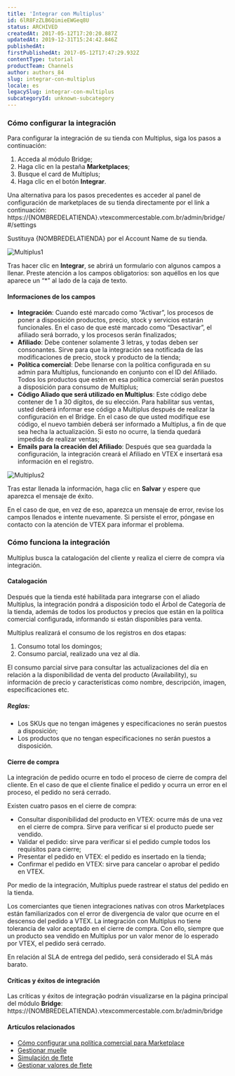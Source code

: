 ```yaml
---
title: 'Integrar con Multiplus'
id: 6lR8FzZLB6QimieEWGeq8U
status: ARCHIVED
createdAt: 2017-05-12T17:20:20.887Z
updatedAt: 2019-12-31T15:24:42.846Z
publishedAt: 
firstPublishedAt: 2017-05-12T17:47:29.932Z
contentType: tutorial
productTeam: Channels
author: authors_84
slug: integrar-con-multiplus
locale: es
legacySlug: integrar-con-multiplus
subcategoryId: unknown-subcategory
---
```


### Cómo configurar la integración

Para configurar la integración de su tienda con Multiplus, siga los pasos a continuación:

1. Acceda al módulo Bridge;
2. Haga clic en la pestaña **Marketplaces**;
3. Busque el card de Multiplus;
4. Haga clic en el botón **Integrar**.

Una alternativa para los pasos precedentes es acceder al panel de configuración de marketplaces de su tienda directamente por el link a continuación: https://{NOMBREDELATIENDA}.vtexcommercestable.com.br/admin/bridge/#/settings

Sustituya {NOMBREDELATIENDA} por el Account Name de su tienda.

![Multiplus1](https://images.contentful.com/alneenqid6w5/2NxVrnsnZCOuQOqEOIusOq/d5cd381241a842c29e81763ea6f8f506/Multiplus1.png)

Tras hacer clic en **Integrar**, se abrirá un formulario con algunos campos a llenar. Preste atención a los campos obligatorios: son aquéllos en los que aparece un “\*” al lado de la caja de texto.


#### Informaciones de los campos

- **Integración**: Cuando esté marcado como “Activar”, los procesos de poner a disposición productos, precio, stock y servicios estarán funcionales. En el caso de que esté marcado como “Desactivar”, el afiliado será borrado, y los procesos serán finalizados;
- **Afiliado**: Debe contener solamente 3 letras, y todas deben ser consonantes. Sirve para que la integración sea notificada de las modificaciones de precio, stock y producto de la tienda;
- **Política comercial**: Debe llenarse con la política configurada en su admin para Multiplus, funcionando en conjunto con el ID del Afiliado. Todos los productos que estén en esa política comercial serán puestos a disposición para consumo de Multiplus;
- **Código Aliado que será utilizado en Multiplus**: Este código debe contener de 1 a 30 dígitos, de su elección. Para habilitar sus ventas, usted deberá informar ese código a Multiplus después de realizar la configuración en el Bridge. En el caso de que usted modifique ese código, el nuevo también deberá ser informado a Multiplus, a fin de que sea hecha la actualización. Si esto no ocurre, la tienda quedará impedida de realizar ventas;
- **Emails para la creación del Afiliado**: Después que sea guardada la configuración, la integración creará el Afiliado en VTEX e insertará esa información en el registro.

![Multiplus2](https://images.contentful.com/alneenqid6w5/4lTWbmFiGcOoIkUK8KSIAm/501d2f8e79300fc814d08ac600d7b0be/Multiplus2.png)


Tras estar llenada la información, haga clic en **Salvar** y espere que aparezca el mensaje de éxito.

En el caso de que, en vez de eso, aparezca un mensaje de error, revise los campos llenados e intente nuevamente. Si persiste el error, póngase en contacto con la atención de VTEX para informar el problema.

### Cómo funciona la integración

Multiplus busca la catalogación del cliente y realiza el cierre de compra vía integración.

#### Catalogación

Después que la tienda esté habilitada para integrarse con el aliado Multiplus, la integración pondrá a disposición todo el Árbol de Categoría de la tienda, además de todos los productos y precios que están en la política comercial configurada, informando si están disponibles para venta.

Multiplus realizará el consumo de los registros en dos etapas:

1. Consumo total los domingos;
2. Consumo parcial, realizado una vez al día.

El consumo parcial sirve para consultar las actualizaciones del día en relación a la disponibilidad de venta del producto (Availability), su información de precio y características como nombre, descripción, imagen, especificaciones etc.

##### Reglas:

- Los SKUs que no tengan imágenes y especificaciones no serán puestos a disposición;
- Los productos que no tengan especificaciones no serán puestos a disposición.

#### Cierre de compra

La integración de pedido ocurre en todo el proceso de cierre de compra del cliente. En el caso de que el cliente finalice el pedido y ocurra un error en el proceso, el pedido no será cerrado.

Existen cuatro pasos en el cierre de compra:

- Consultar disponibilidad del producto en VTEX: ocurre más de una vez en el cierre de compra. Sirve para verificar si el producto puede ser vendido.
- Validar el pedido: sirve para verificar si el pedido cumple todos los requisitos para cierre;
- Presentar el pedido en VTEX: el pedido es insertado en la tienda;
- Confirmar el pedido en VTEX: sirve para cancelar o aprobar el pedido en VTEX.

Por medio de la integración, Multiplus puede rastrear el status del pedido en la tienda.

Los comerciantes que tienen integraciones nativas con otros Marketplaces están familiarizados con el error de divergencia de valor que ocurre en el descenso del pedido a VTEX. La integración con Multiplus no tiene tolerancia de valor aceptado en el cierre de compra. Con ello, siempre que un producto sea vendido en Multiplus por un valor menor de lo esperado por VTEX, el pedido será cerrado.

En relación al SLA de entrega del pedido, será considerado el SLA más barato.


#### Críticas y éxitos de integración

Las críticas y éxitos de integração podrán visualizarse en la página principal del módulo **Bridge**:
https://{NOMBREDELATIENDA}.vtexcommercestable.com.br/admin/bridge


#### Artículos relacionados

- [Cómo configurar una política comercial para Marketplace](http://help.vtex.com/es/tutorial/politica-comercial-para-marketplace/)
- [Gestionar muelle](http://help.vtex.com/es/tutorial/gestionar-muelle/)
- [Simulación de flete](http://help.vtex.com/es/tutorial/simulacion-de-flete/)
- [Gestionar valores de flete](http://help.vtex.com/es/tutorial/gestionar-valores-de-flete/)
